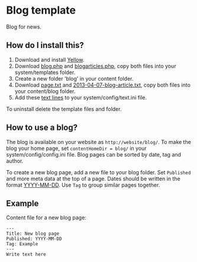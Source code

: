 Blog template
=============
Blog for news.

How do I install this?
----------------------
1. Download and install [Yellow](https://github.com/markseu/yellowcms/).  
2. Download [blog.php](blog.php?raw=true) and [blogarticles.php](blogarticles.php?raw=true), copy both files into your system/templates folder.  
3. Create a new folder 'blog' in your content folder.
4. Download [page.txt](page.txt?raw=true) and [2013-04-07-blog-article.txt](2013-04-07-blog-article.txt?raw=true), copy both files into your content/blog folder.
5. Add these [text lines](text.ini?raw=true) to your system/config/text.ini file.

To uninstall delete the template files and folder.

How to use a blog?
------------------
The blog is available on your website as `http://website/blog/`. To make the blog your home page, set `contentHomeDir = blog/` in your system/config/config.ini file. Blog pages can be sorted by date, tag and author. 

To create a new blog page, add a new file to your blog folder. Set `Published` and more meta data at the top of a page. Dates should be written in the format [YYYY-MM-DD](http://en.wikipedia.org/wiki/ISO_8601). Use `Tag` to group similar pages together.

Example
-------
Content file for a new blog page:

    ---
    Title: New blog page
    Published: YYYY-MM-DD
    Tag: Example
    ---
    Write text here